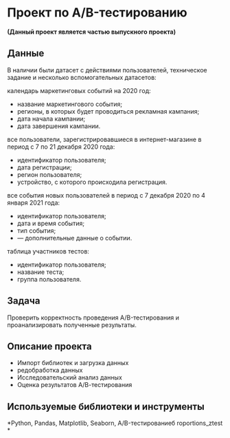 # Проект по A/B-тестированию 
**(Данный проект является частью выпускного проекта)**

## Данные
В наличии были датасет с действиями пользователей, техническое задание и несколько вспомогательных датасетов:

календарь маркетинговых событий на 2020 год:
* название маркетингового события;
* регионы, в которых будет проводиться рекламная кампания;
* дата начала кампании;
* дата завершения кампании.

все пользователи, зарегистрировавшиеся в интернет-магазине в период с 7 по 21 декабря 2020 года:
* идентификатор пользователя;
* дата регистрации;
* регион пользователя;
* устройство, с которого происходила регистрация.

все события новых пользователей в период с 7 декабря 2020 по 4 января 2021 года:
* идентификатор пользователя;
* дата и время события;
* тип события;
* — дополнительные данные о событии. 

таблица участников тестов:
* идентификатор пользователя;
* название теста;
* группа пользователя.

## Задача
Проверить корректность проведения A/B-тестирования и проанализировать полученные результаты. 

## Описание проекта
* Импорт библиотек и загрузка данных
* редобработка данных
* Исследовательский анализ данных
* Оценка результатов А/В-тестирования

## Используемые библиотеки и инструменты
*Python, Pandas, Matplotlib, Seaborn, A/B-тестированиеб roportions_ztest *
